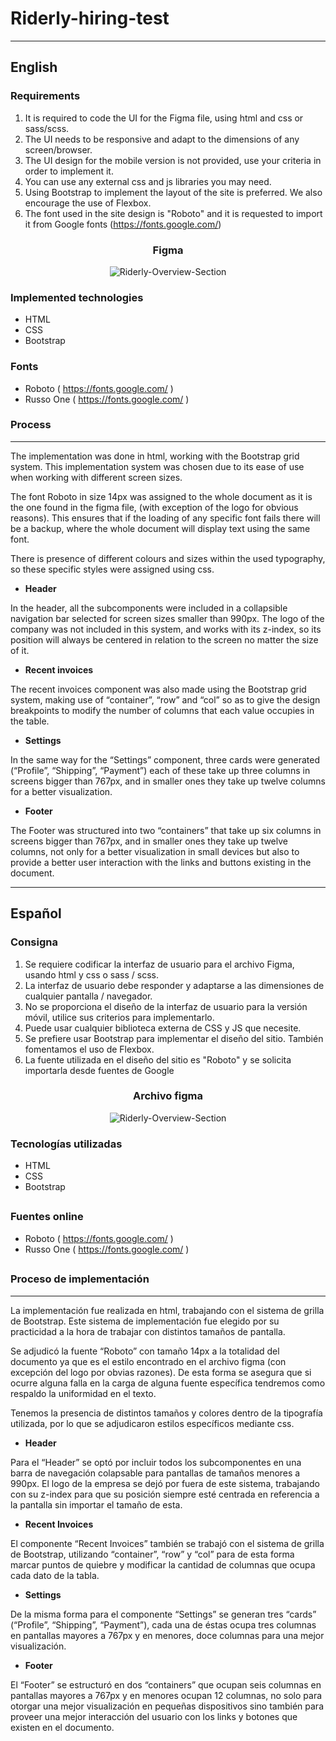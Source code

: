 # Riderly-hiring-test
***

## English

### Requirements
1. It is required to code the UI for the Figma file, using html and css or sass/scss.
2. The UI needs to be responsive and adapt to the dimensions of any screen/browser.
3. The UI design for the mobile version is not provided, use your criteria in order to implement it.
4. You can use any external css and js libraries you may need.
5. Using Bootstrap to implement the layout of the site is preferred. We also encourage the use of Flexbox.
6. The font used in the site design is "Roboto" and it is requested to import it from Google fonts (https://fonts.google.com/)

<h3 align="center">Figma</h3>
<p align="center"><img src="https://i.ibb.co/pRWvFYQ/Riderly-Overview-Section.png" alt="Riderly-Overview-Section" border="0"></p>

### Implemented technologies
- HTML
- CSS
- Bootstrap

### Fonts
- Roboto ( https://fonts.google.com/ )
- Russo One ( https://fonts.google.com/ )

### Process
***
The implementation was done in html, working with the Bootstrap grid system. This implementation system was chosen due to its ease of use when working with different screen sizes. 

The font Roboto in size 14px was assigned to the whole document as it is the one found in the figma file, (with exception of the logo for obvious reasons). This ensures that if the loading of any specific font fails there will be a backup, where the whole document will display text using the same font. 

There is presence of different colours and sizes within the used typography, so these specific styles were assigned using css.  

- **Header**

In the header, all the subcomponents were included in a collapsible navigation bar selected for screen sizes smaller than 990px.
The logo of the company was not included in this system, and works with its z-index, so its position will always be centered in relation to the screen no matter the size of it. 

- **Recent invoices**

The recent invoices component was also made using the Bootstrap grid system, making use of “container”, “row” and “col” so as to give the design breakpoints to modify the number of columns that each value occupies in the table. 

- **Settings**

In the same way for the “Settings” component, three cards were generated (“Profile”, “Shipping”, “Payment”) each of these take up three columns in screens bigger than 767px, and in smaller ones they take up twelve columns for a better visualization.

- **Footer**

The Footer was structured into two “containers” that take up six columns in screens bigger than 767px, and in smaller ones they take up twelve columns, not only for a better visualization in small devices but also to provide a better user interaction with the links and buttons existing in the document. 
***

## Español

### Consigna
1. Se requiere codificar la interfaz de usuario para el archivo Figma, usando html y css o sass / scss.
2. La interfaz de usuario debe responder y adaptarse a las dimensiones de cualquier pantalla / navegador.
3. No se proporciona el diseño de la interfaz de usuario para la versión móvil, utilice sus criterios para implementarlo.
4. Puede usar cualquier biblioteca externa de CSS y JS que necesite.
5. Se prefiere usar Bootstrap para implementar el diseño del sitio. También fomentamos el uso de Flexbox.
6. La fuente utilizada en el diseño del sitio es "Roboto" y se solicita importarla desde fuentes de Google 

<h3 align="center"> Archivo figma</h3>
<p align="center"><img src="https://i.ibb.co/pRWvFYQ/Riderly-Overview-Section.png" alt="Riderly-Overview-Section" border="0"></p>


### Tecnologías utilizadas
- HTML
- CSS
- Bootstrap
##

### Fuentes online
- Roboto ( https://fonts.google.com/ )
- Russo One ( https://fonts.google.com/ )
##

### Proceso de implementación
***
La implementación fue realizada en html, trabajando con el sistema de grilla de Bootstrap. Este sistema de implementación fue elegido por su practicidad a la hora de trabajar con distintos tamaños de pantalla.

Se adjudicó la fuente “Roboto” con tamaño 14px a la totalidad del documento ya que es el estilo encontrado en el archivo figma (con excepción del logo por obvias razones). De esta forma se asegura que si ocurre alguna falla en la carga de alguna fuente específica tendremos como respaldo la uniformidad en el texto.

Tenemos la presencia de distintos tamaños y colores dentro de la tipografía utilizada, por lo que se adjudicaron estilos específicos mediante css.

- **Header**

Para el “Header” se optó por incluir todos los subcomponentes en una barra de navegación colapsable para pantallas de tamaños menores a 990px.
El logo de la empresa se dejó por fuera de este sistema, trabajando con su z-index para que su posición siempre esté centrada en referencia a la pantalla sin importar el tamaño de esta. 


- **Recent Invoices**

El componente “Recent Invoices” también se trabajó con el sistema de grilla de Bootstrap, utilizando “container”, “row” y “col” para de esta forma marcar puntos de quiebre y modificar la cantidad de columnas que ocupa cada dato de la tabla.


- **Settings**

De la misma forma para el componente “Settings” se generan tres “cards” (“Profile”, “Shipping”, “Payment”), cada una de éstas ocupa tres columnas en pantallas mayores a 767px y en menores, doce columnas para una mejor visualización.


- **Footer**

El “Footer” se estructuró en dos “containers” que ocupan seis columnas en pantallas mayores a 767px y en menores ocupan 12 columnas, no solo para otorgar una mejor visualización en pequeñas dispositivos sino también para proveer una mejor interacción del usuario con los links y botones que existen en el documento.




